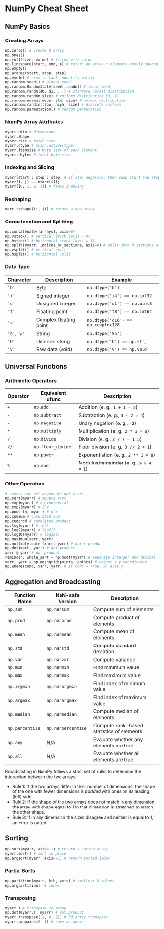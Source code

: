 # NumPy Cheat Sheet

## NumPy Basics

### Creating Arrays

```python
np.zeros() # create 0 array
np.ones()
np.full(size, value) # filled with value
np.linespace(start, end, n) # return an array n elements evenly spaced [start, end]
np.empty()
np.arange(start, stop, step)
np.eye(n) # creat n rank indentity matrix
np.random.seed() # global seed
np.random.RandomState(seed).randn() # local seed
np.random.randn(d0, d1, ...) # standard normal distribution
np.random.random(size) # uniform distribution [0, 1)
np.random.normal(mean, std, size) # normal distribution
np.random.randint(low, high, size) # discrete uniform
np.random.permutation() # random permutation
```

### NumPy Array Attributes

```python
myarr.ndim # dimensions
myarr.shape
myarr.size # total size
myarr.dtype # myarr.astype(type) 
myarr.itemsize # byte size of each element
myarr.nbytes # total byte size
```

### Indexing and Slicing

```python
myarr[start : stop : step] # if step negative, then swap start and stop
myarr[i, j] == myarr[i][j]
myarr[[0, 1, 2, 3]] # fancy indexing 
```

### Reshaping

```python
marr.reshape((i, j)) # return a new array
```

### Concatenation and Splitting

```python
np.concatenate([arrays], axis=0) 
np.vstack() # vertical stack (axis = 0)
np.hstack() # horizontal stack (axis = 1)
np.split(myarr, indices_or_sections, axis=0) # split into N sections or a list of indices
np.vsplit() # vertical split
np.hsplit() # horizontal split
```

### Data Type

| Character        | Description            | Example                              |
| ---------------- | ---------------------- | ------------------------------------ |
| ``'b'``          | Byte                   | ``np.dtype('b')``                    |
| ``'i'``          | Signed integer         | ``np.dtype('i4') == np.int32``       |
| ``'u'``          | Unsigned integer       | ``np.dtype('u1') == np.uint8``       |
| ``'f'``          | Floating point         | ``np.dtype('f8') == np.int64``       |
| ``'c'``          | Complex floating point | ``np.dtype('c16') == np.complex128`` |
| ``'S'``, ``'a'`` | String                 | ``np.dtype('S5')``                   |
| ``'U'``          | Unicode string         | ``np.dtype('U') == np.str_``         |
| ``'V'``          | Raw data (void)        | ``np.dtype('V') == np.void``         |

## Universal Functions

### Arithmetic Operators

| Operator | Equivalent ufunc    | Description                              |
| -------- | ------------------- | ---------------------------------------- |
| ``+``    | ``np.add``          | Addition (e. g., ``1 + 1 = 2``)          |
| ``-``    | ``np.subtract``     | Subtraction (e. g., ``3 - 2 = 1``)       |
| ``-``    | ``np.negative``     | Unary negation (e. g., ``-2``)           |
| ``*``    | ``np.multiply``     | Multiplication (e. g., ``2 * 3 = 6``)    |
| ``/``    | ``np.divide``       | Division (e. g., ``3 / 2 = 1.5``)        |
| ``//``   | ``np.floor_divide`` | Floor division (e. g., ``3 // 2 = 1``)   |
| ``**``   | ``np.power``        | Exponentiation (e. g., ``2 ** 3 = 8``)   |
| ``%``    | ``np.mod``          | Modulus/remainder (e. g., ``9 % 4 = 1``) |

### Other Operators

```python
# ufuncs can set arguments out = arr 
np.sqrt(myarr) # square root
np.exp(myarr) # e expotential 
np.exp2(myarr) # 2^x
np.power(n, myarr) # n^x
np.cumsum # cumulated sum
np.cumprod # cumulated product
np.log(myarr) # ln()
np.log2(myarr) # log2()
np.log10(myarr) # log10()
np.maximum(xarr, yarr)
np.multiply.outer(xarr, yarr) # outer product
np.dot(xarr, yarr) # dot product
xarr @ yarr # dot product
reminder, whole_part = np.modf(myarr) # seperate interger and decimal
xarr, yarr = np.meshgrid(points, points) # output x y coordinates
np.where(cond, xarr, yarr) # if cond = True, x; else y
```

## Aggregation and Broadcasting

| Function Name     | NaN-safe Version     | Description                               |
| ----------------- | -------------------- | ----------------------------------------- |
| ``np.sum``        | ``np.nansum``        | Compute sum of elements                   |
| ``np.prod``       | ``np.nanprod``       | Compute product of elements               |
| ``np.mean``       | ``np.nanmean``       | Compute mean of elements                  |
| ``np.std``        | ``np.nanstd``        | Compute standard deviation                |
| ``np.var``        | ``np.nanvar``        | Compute variance                          |
| ``np.min``        | ``np.nanmin``        | Find minimum value                        |
| ``np.max``        | ``np.nanmax``        | Find maximum value                        |
| ``np.argmin``     | ``np.nanargmin``     | Find index of minimum value               |
| ``np.argmax``     | ``np.nanargmax``     | Find index of maximum value               |
| ``np.median``     | ``np.nanmedian``     | Compute median of elements                |
| ``np.percentile`` | ``np.nanpercentile`` | Compute rank-based statistics of elements |
| ``np.any``        | N/A                  | Evaluate whether any elements are true    |
| ``np.all``        | N/A                  | Evaluate whether all elements are true    |

Broadcasting in NumPy follows a strict set of rules to determine the interaction between the two arrays:

- Rule 1: If the two arrays differ in their number of dimensions, the shape of the one with fewer dimensions is *padded* with ones on its leading (left) side.
- Rule 2: If the shape of the two arrays does not match in any dimension, the array with shape equal to 1 in that dimension is stretched to match the other shape.
- Rule 3: If in any dimension the sizes disagree and neither is equal to 1, an error is raised.

## Sorting

```python
np.sort(myarr, axis=-1) # return a sorted array
myarr.sort() # sort in place
np.argsort(myarr, axis=-1) # return sorted index
```

### Partial Sorts

```python
np.partition(myarr, kth, axis) # smallest K values
np.argpartition() # index
```

### Transposing

```python
myarr.T # transpose 2d array
np.dot(myarr.T, myarr) # dot product
myarr.transpose((1, 0, 2)) # 3d array transpose
myarr.swapaxes(0, 1) # same as above
```



